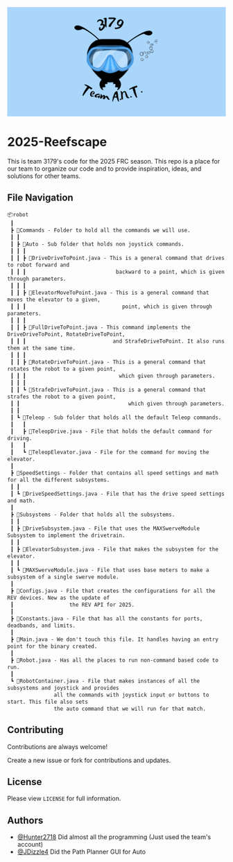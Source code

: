 
<div align=center>
	<img src="3179.png.png" alt="ANT Logo">
</div>


# 2025-Reefscape

This is team 3179's code for the 2025 FRC season. This repo is a place for our team to organize our code and to provide inspiration, ideas, and solutions for other teams.



## File Navigation
```
📦robot
 ┃
 ┣ 📂Commands - Folder to hold all the commands we will use.
 ┃ ┃
 ┃ ┣ 📂Auto - Sub folder that holds non joystick commands.
 ┃ ┃ ┃
 ┃ ┃ ┣ 📜DriveDriveToPoint.java - This is a general command that drives to robot forward and
 ┃ ┃ ┃                             backward to a point, which is given through parameters.
 ┃ ┃ ┃
 ┃ ┃ ┣ 📜ElevatorMoveToPoint.java - This is a general command that moves the elevator to a given,
 ┃ ┃ ┃                               point, which is given through parameters.
 ┃ ┃ ┃
 ┃ ┃ ┣ 📜FullDriveToPoint.java - This command implements the DriveDriveToPoint, RotateDriveToPoint,
 ┃ ┃ ┃                            and StrafeDriveToPoint. It also runs them at the same time.
 ┃ ┃ ┃
 ┃ ┃ ┣ 📜RotateDriveToPoint.java - This is a general command that rotates the robot to a given point,
 ┃ ┃ ┃                              which given through parameters.
 ┃ ┃ ┃
 ┃ ┃ ┗ 📜StrafeDriveToPoint.java - This is a general command that strafes the robot to a given point, 
 ┃ ┃							       which given through parameters.
 ┃ ┃
 ┃ ┗ 📂Teleop - Sub folder that holds all the default Teleop commands.
 ┃   ┃
 ┃   ┣ 📜TeleopDrive.java - File that holds the default command for driving.
 ┃   ┃
 ┃   ┗ 📜TeleopElevator.java - File for the command for moving the elevator.
 ┃  
 ┣ 📂SpeedSettings - Folder that contains all speed settings and math for all the different subsystems.
 ┃ ┃
 ┃ ┗ 📜DriveSpeedSettings.java - File that has the drive speed settings and math.
 ┃
 ┣ 📂Subsystems - Folder that holds all the subsystems.
 ┃ ┃
 ┃ ┣ 📜DriveSubsystem.java - File that uses the MAXSwerveModule Subsystem to implement the drivetrain.
 ┃ ┃
 ┃ ┣ 📜ElevatorSubsystem.java - File that makes the subsystem for the elevator.
 ┃ ┃
 ┃ ┗ 📜MAXSwerveModule.java - File that uses base moters to make a subsystem of a single swerve module.
 ┃
 ┣ 📜Configs.java - File that creates the configurations for all the REV devices. New as the update of 
 ┃		            the REV API for 2025.
 ┃
 ┣ 📜Constants.java - File that has all the constants for ports, deadbands, and limits.
 ┃
 ┣ 📜Main.java - We don't touch this file. It handles having an entry point for the binary created.
 ┃
 ┣ 📜Robot.java - Has all the places to run non-command based code to run.
 ┃
 ┗ 📜RobotContainer.java - File that makes instances of all the subsystems and joystick and provides 
			   all the commands with joystick input or buttons to start. This file also sets 
			   the auto command that we will run for that match.
```

## Contributing

Contributions are always welcome!

Create a new issue or fork for contributions and updates.


## License

Please view `LICENSE` for full information.


## Authors

- [@Hunter2718](https://github.com/Hunter2718) Did almost all the programming (Just used the team's account)
- [@JDizzle4](https://github.com/JDizzle4) Did the Path Planner GUI for Auto


